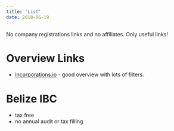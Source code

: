 ```yaml
---
title: 'List'
date: 2018-06-19
---
```


No company registrations links and no affiliates. Only useful links!

# Overview Links

* [incorporations.io](http://incorporations.io/) - good overview with lots of filters.

# Belize IBC

* tax free
* no annual audit or tax filling

